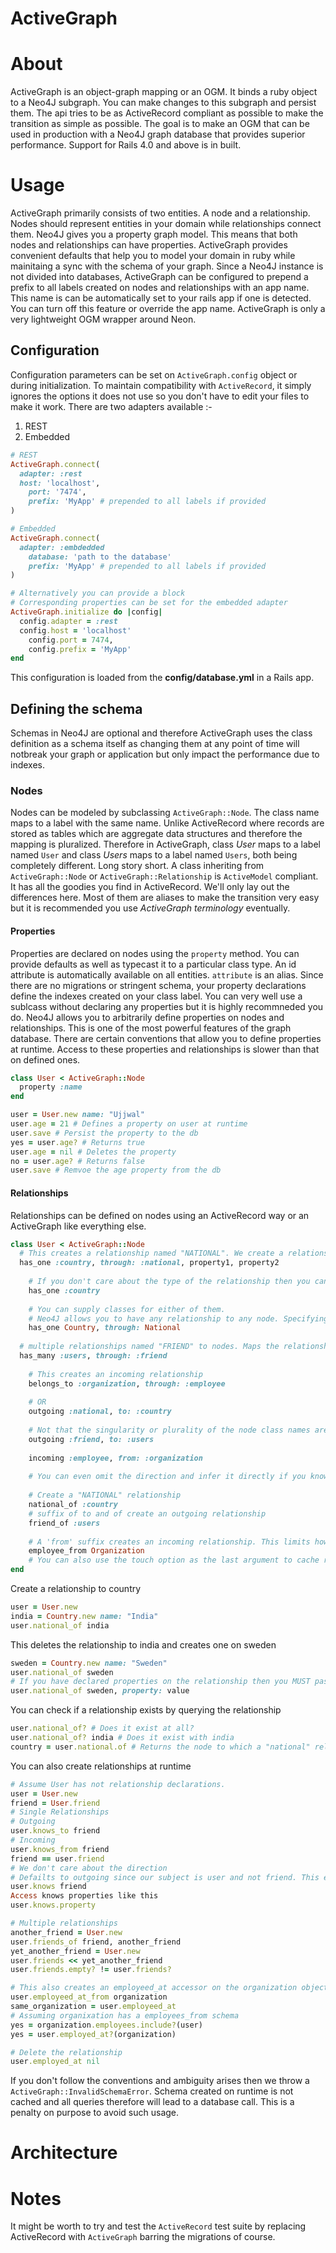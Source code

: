 ActiveGraph
===========

# About
ActiveGraph is an object-graph mapping or an OGM. It binds a ruby object to a Neo4J subgraph. You can make changes to this subgraph and persist them. The api tries to be as ActiveRecord compliant as possible to make the transition as simple as possible. The goal is to make an OGM that can be used in production with a Neo4J graph database that provides superior performance. Support for Rails 4.0 and above is in built.

# Usage
ActiveGraph primarily consists of two entities. A node and a relationship. Nodes should represent entities in your domain while relationships connect them. Neo4J gives you a property graph model. This means that both nodes and relationships can have properties. ActiveGraph provides convenient defaults that help you to model your domain in ruby while mainitaing a sync with the schema of your graph. Since a Neo4J instance is not divided into databases, ActiveGraph can be configured to prepend a prefix to all labels created on nodes and relationships with an app name. This name is can be automatically set to your rails app if one is detected. You can turn off this feature or override the app name. ActiveGraph is only a very lightweight OGM wrapper around Neon.

## Configuration
Configuration parameters can be set on `ActiveGraph.config` object or during initialization. To maintain compatibility with `ActiveRecord`, it simply ignores the options it does not use so you don't have to edit your files to make it work. There are two adapters available :-

1. REST
2. Embedded

```ruby
# REST
ActiveGraph.connect(
  adapter: :rest
  host: 'localhost',
    port: '7474',
    prefix: 'MyApp' # prepended to all labels if provided
)

# Embedded
ActiveGraph.connect(
  adapter: :embdedded
    database: 'path to the database'
    prefix: 'MyApp' # prepended to all labels if provided
)

# Alternatively you can provide a block
# Corresponding properties can be set for the embedded adapter
ActiveGraph.initialize do |config|
  config.adapter = :rest
  config.host = 'localhost'
    config.port = 7474,
    config.prefix = 'MyApp'
end
```

This configuration is loaded from the **config/database.yml** in a Rails app.

## Defining the schema
Schemas in Neo4J are optional and therefore ActiveGraph uses the class definition as a schema itself as changing them at any point of time will notbreak your graph or application but only impact the performance due to indexes.

### Nodes
Nodes can be modeled by subclassing `ActiveGraph::Node`. The class name maps to a label with the same name. Unlike ActiveRecord where records are stored as tables which are aggregate data structures and therefore the mapping is pluralized. Therefore in ActiveGraph, class *User* maps to a label named `User` and class *Users* maps to a label named `Users`, both being completely different.
Long story short. A class inheriting from `ActiveGraph::Node` or `ActiveGraph::Relationship` is `ActiveModel` compliant. It has all the goodies you find in ActiveRecord. We'll only lay out the differences here. Most of them are aliases to make the transition very easy but it is recommended you use *ActiveGraph terminology* eventually.

#### Properties
Properties are declared on nodes using the `property` method. You can provide defaults as well as typecast it to a particular class type. An id attribute is automatically available on all entities. `attribute` is an alias. Since there are no migrations or stringent schema, your property declarations define the indexes created on your class label. You can very well use a sublcass without declaring any properties but it is highly recommneded you do.
Neo4J allows you to arbitrarily define properties on nodes and relationships. This is one of the most powerful features of the graph database. There are certain conventions that allow you to define properties at runtime. Access to these properties and relationships is slower than that on defined ones.

```ruby
class User < ActiveGraph::Node
  property :name
end

user = User.new name: "Ujjwal"
user.age = 21 # Defines a property on user at runtime
user.save # Persist the property to the db
yes = user.age? # Returns true
user.age = nil # Deletes the property
no = user.age? # Returns false
user.save # Remvoe the age property from the db
```

#### Relationships
Relationships can be defined on nodes using an ActiveRecord way or an ActiveGraph like everything else.

```ruby
class User < ActiveGraph::Node
  # This creates a relationship named "NATIONAL". We create a relationship when acountry is set and delete it when it is set to nil. Optional properties can be supplied for the relationship
  has_one :country, through: :national, property1, property2
    
    # If you don't care about the type of the relationship then you can omit the through option. It creates a relationshipof type "country".
    has_one :country
    
    # You can supply classes for either of them.
    # Neo4J allows you to have any relationship to any node. Specifying a class creates a constraint on the type of the node.
    has_one Country, through: National
    
  # multiple relationships named "FRIEND" to nodes. Maps the relationship to FriendOf class.
  has_many :users, through: :friend
    
    # This creates an incoming relationship
    belongs_to :organization, through: :employee
    
    # OR
    outgoing :national, to: :country
    
    # Not that the singularity or plurality of the node class names are used to determine wether there is one relationship or many. This forces you to name your nodes and relationships appropriately e.g. naming your node class Friends instead of Friend will lead to a wrong mapping here.
    outgoing :friend, to: :users
    
    incoming :employee, from: :organization
    
    # You can even omit the direction and infer it directly if you know good english
    
    # Create a "NATIONAL" relationship
    national_of :country
    # suffix of to and of create an outgoing relationship
    friend_of :users
    
    # A 'from' suffix creates an incoming relationship. This limits how you name your relationships for better readibility.
    employee_from Organization
    # You can also use the touch option as the last argument to cache results for that particular association.
end
```

Create a relationship to country
```ruby
user = User.new
india = Country.new name: "India"
user.national_of india
```

This deletes the relationship to india and creates one on sweden
```ruby
sweden = Country.new name: "Sweden"
user.national_of sweden
# If you have declared properties on the relationship then you MUST pass a hash of the key-value pairs or they'll be set to arbitrary defaults
user.national_of sweden, property: value
```

You can check if a relationship exists by querying the relationship
```ruby
user.national_of? # Does it exist at all?
user.national_of? india # Does it exist with india
country = user.national.of # Returns the node to which a "national" relationship exists or nil if none or more than one do.
```

You can also create relationships at runtime
```ruby
# Assume User has not relationship declarations.
user = User.new
friend = User.friend
# Single Relationships
# Outgoing
user.knows_to friend
# Incoming
user.knows_from friend
friend == user.friend
# We don't care about the direction
# Defailts to outgoing since our subject is user and not friend. This even reads better
user.knows friend
Access knows properties like this
user.knows.property

# Multiple relationships
another_friend = User.new
user.friends_of friend, another_friend
yet_another_friend = User.new
user.friends << yet_another_friend
user.friends.empty? != user.friends?

# This also creates an employeed_at accessor on the organization object.
user.employeed_at_from organization
same_organization = user.employeed_at
# Assuming organixation has a employees_from schema
yes = organization.employees.include?(user)
yes = user.employed_at?(organization)

# Delete the relationship
user.employed_at nil
```

If you don't follow the conventions and ambiguity arises then we throw a `ActiveGraph::InvalidSchemaError`. Schema created on runtime is not cached and all queries therefore will lead to a database call. This is a penalty on purpose to avoid such usage.

#### 

# Architecture
# Notes
It might be worth to try and test the `ActiveRecord` test suite by replacing ActiveRecord with `ActiveGraph` barring the migrations of course.